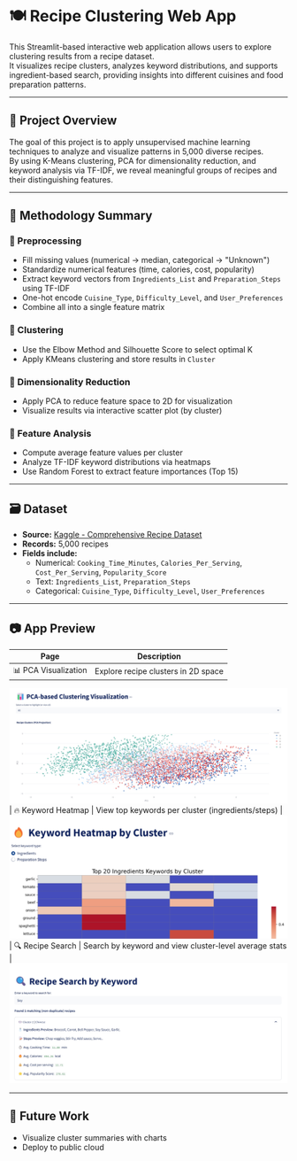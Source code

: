 # 🍽️ Recipe Clustering Web App

This Streamlit-based interactive web application allows users to explore clustering results from a recipe dataset.  
It visualizes recipe clusters, analyzes keyword distributions, and supports ingredient-based search, providing insights into different cuisines and food preparation patterns.

---

## 📌 Project Overview

The goal of this project is to apply unsupervised machine learning techniques to analyze and visualize patterns in 5,000 diverse recipes.  
By using K-Means clustering, PCA for dimensionality reduction, and keyword analysis via TF-IDF, we reveal meaningful groups of recipes and their distinguishing features.

---

## 🧠 Methodology Summary

### 🔹 Preprocessing

- Fill missing values (numerical → median, categorical → "Unknown")  
- Standardize numerical features (time, calories, cost, popularity)  
- Extract keyword vectors from `Ingredients_List` and `Preparation_Steps` using TF-IDF  
- One-hot encode `Cuisine_Type`, `Difficulty_Level`, and `User_Preferences`  
- Combine all into a single feature matrix  

### 🔹 Clustering

- Use the Elbow Method and Silhouette Score to select optimal K  
- Apply KMeans clustering and store results in `Cluster`  

### 🔹 Dimensionality Reduction

- Apply PCA to reduce feature space to 2D for visualization  
- Visualize results via interactive scatter plot (by cluster)  

### 🔹 Feature Analysis

- Compute average feature values per cluster  
- Analyze TF-IDF keyword distributions via heatmaps  
- Use Random Forest to extract feature importances (Top 15)  

---

## 🗃 Dataset

- **Source:** [Kaggle - Comprehensive Recipe Dataset](https://www.kaggle.com/datasets/arifmia/comprehensive-recipe-dataset)  
- **Records:** 5,000 recipes  
- **Fields include:**  
  - Numerical: `Cooking_Time_Minutes`, `Calories_Per_Serving`, `Cost_Per_Serving`, `Popularity_Score`  
  - Text: `Ingredients_List`, `Preparation_Steps`  
  - Categorical: `Cuisine_Type`, `Difficulty_Level`, `User_Preferences`  

---

## 📷 App Preview

| Page | Description |
|------|-------------|
| 📊 PCA Visualization | Explore recipe clusters in 2D space |
![PCA](assets/pca_visual.png)
| 🔥 Keyword Heatmap | View top keywords per cluster (ingredients/steps) |
![Heatmap](assets/heatmap.png)
| 🔍 Recipe Search | Search by keyword and view cluster-level average stats |
![Search](assets/search_example.png)

---

## 🔮 Future Work

- Visualize cluster summaries with charts  
- Deploy to public cloud  
